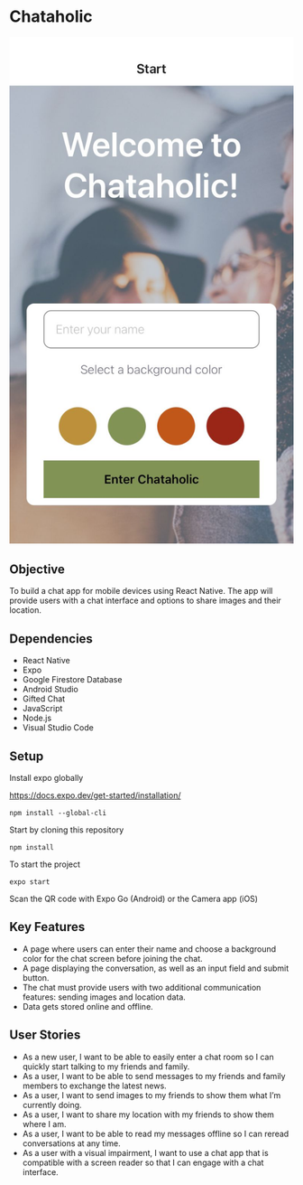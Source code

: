 # Chataholic

![Screenshot](https://github.com/Turo-Rudi/chataholic/blob/main/assets/chataholic.jpeg)

## Objective

To build a chat app for mobile devices using React Native. The app will provide users with a chat interface and options to share images and their location.

## Dependencies

-   React Native
-   Expo
-   Google Firestore Database
-   Android Studio
-   Gifted Chat
-   JavaScript
-   Node.js
-   Visual Studio Code

## Setup

Install expo globally

https://docs.expo.dev/get-started/installation/

```
npm install --global-cli
```

Start by cloning this repository

```
npm install
```

To start the project

```
expo start
```

Scan the QR code with Expo Go (Android) or the Camera app (iOS)

## Key Features

-   A page where users can enter their name and choose a background color for the chat screen before joining the chat.
-   A page displaying the conversation, as well as an input field and submit button.
-   The chat must provide users with two additional communication features: sending images and location data.
-   Data gets stored online and offline.

## User Stories

-   As a new user, I want to be able to easily enter a chat room so I can quickly start talking to my friends and family.
-   As a user, I want to be able to send messages to my friends and family members to exchange the latest news.
-   As a user, I want to send images to my friends to show them what I’m currently doing.
-   As a user, I want to share my location with my friends to show them where I am.
-   As a user, I want to be able to read my messages offline so I can reread conversations at any time.
-   As a user with a visual impairment, I want to use a chat app that is compatible with a screen reader so that I can engage with a chat interface.